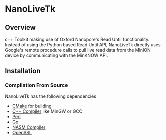 # NanoLiveTk

## Overview
c++ Toolkit making use of Oxford Nanopore's Read Until functionality. Instead of using the Python based Read Until API, NanoLiveTk directly uses Google's remote procedure calls to pull live read data from the MinION device by communicating with the MinKNOW API. 

## Installation

### Compilation From Source
NanoLiveTk has the following dependencies

* [CMake](https://cmake.org/) for building
* [C++ Compiler](https://nuwen.net/mingw.html) like MinGW or GCC
* [Perl](http://strawberryperl.com/releases.html)
* [Go](https://golang.org/dl/)
* [NASM Compiler](https://www.nasm.us/)
* [OpenSSL](https://bintray.com/vszakats/generic/openssl)
